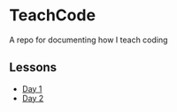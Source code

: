 # TeachCode
A repo for documenting how I teach coding

## Lessons
* [Day 1](./03_01_20.md)
* [Day 2](./05_10_20.md)




